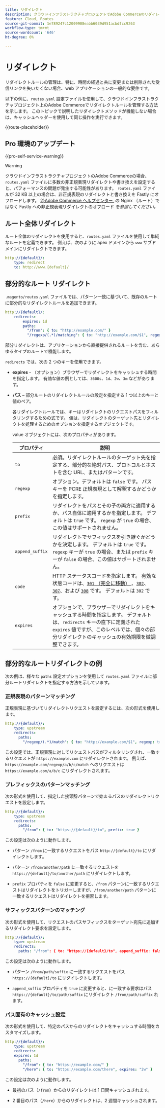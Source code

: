 ```yaml
---
title: リダイレクト
description: クラウドインフラストラクチャプロジェクトでAdobe Commerceのリダイレクトルールを管理する方法について説明します。
feature: Cloud, Routes
source-git-commit: 1e789247c12009908eabb6039d951acbdfcc9263
workflow-type: tm+mt
source-wordcount: '646'
ht-degree: 0%

---
```


# リダイレクト

リダイレクトルールの管理は、特に、時間の経過と共に変更または削除された受信リンクを失いたくない場合、web アプリケーションの一般的な要件です。

以下の例に、`routes.yaml` 設定ファイルを使用して、クラウドインフラストラクチャプロジェクト上のAdobe Commerceでリダイレクトルールを管理する方法を示します。 このトピックで説明したリダイレクトメソッドが機能しない場合は、キャッシュヘッダーを使用して同じ操作を実行できます。

{{route-placeholder}}

## Pro 環境のアップデート

{{pro-self-service-warning}}

>[!WARNING]
>
>クラウドインフラストラクチャプロジェクトのAdobe Commerceの場合、`routes.yaml` ファイルに多数の非正規表現リダイレクトや書き換えを設定すると、パフォーマンスの問題が発生する可能性があります。 `routes.yaml` ファイルが 32 KB 以上の場合は、非正規表現のリダイレクトと書き換えを Fastly にオフロードします。 [2&rbrace;Adobe Commerce ヘルプセンター &#x200B;](https://experienceleague.adobe.com/docs/commerce-knowledge-base/kb/troubleshooting/miscellaneous/offload-non-regex-redirects-to-fastly-instead-of-nginx-routes.html?lang=ja) の Nginx （ルート）ではなく Fastly への非正規表現リダイレクトのオフロード _を参照してください。_

## ルート全体リダイレクト

ルート全体のリダイレクトを使用すると、`routes.yaml` ファイルを使用して単純なルートを定義できます。 例えば、次のように apex ドメインから `www` サブドメインにリダイレクトできます。

```yaml
http://{default}/:
    type: redirect
    to: http://www.{default}/
```

## 部分的なルート リダイレクト

`.magento/routes.yaml` ファイルでは、パターン一致に基づいて、既存のルートに部分的なリダイレクトルールを追加できます。

```yaml
http://{default}/:
    redirects:
        expires: 1d
        paths:
          "/from": { to: "http://example.com/" }
          "/regexp/(.*)/matching": { to: "http://example.com/$1", regexp: true }
```

部分リダイレクトは、アプリケーションから直接提供されるルートを含む、あらゆるタイプのルートで機能します。

`redirects` では、次の 2 つのキーを使用できます。

- **expires** - （オプション）ブラウザーでリダイレクトをキャッシュする時間を指定します。 有効な値の例としては、`3600s`、`1d`、`2w`、`3m` などがあります。

- **パス** – 部分ルートのリダイレクトルールの設定を指定する 1 つ以上のキーと値のペア。

  各リダイレクトルールでは、キーはリダイレクトのリクエストパスをフィルタリングするための式です。 値は、リダイレクトのターゲット先とリダイレクトを処理するためのオプションを指定するオブジェクトです。

  value オブジェクトには、次のプロパティがあります。

  | プロパティ | 説明 |
  | ---------- | ----------- |
  | `to` | 必須。リダイレクトルールのターゲット先を指定する、部分的な絶対パス、プロトコルとホストを含む URL、またはパターンです。 |
  | `regexp` | オプション。デフォルトは `false` です。 パス キーを PCRE 正規表現として解釈するかどうかを指定します。 |
  | `prefix` | リダイレクトをパスとその子の両方に適用するか、パス自体に適用するかを指定します。 デフォルトは `true` です。 `regexp` が `true` の場合、この値はサポートされません。 |
  | `append_suffix` | リダイレクトでサフィックスを引き継ぐかどうかを決定します。 デフォルトは `true` です。 `regexp` キーが `true` の場合、または `prefix` キーが `false` の場合、この値はサポートされません。 |
  | `code` | HTTP ステータスコードを指定します。 有効な状態コードは、[`301` （完全に移動） &#x200B;](https://www.w3.org/Protocols/rfc2616/rfc2616-sec10.html#sec10.3.2)、[`302`](https://www.w3.org/Protocols/rfc2616/rfc2616-sec10.html#sec10.3.3)、[`307`](https://www.w3.org/Protocols/rfc2616/rfc2616-sec10.html#sec10.3.8)、および [`308`](https://www.rfc-editor.org/rfc/rfc7238) です。 デフォルトは `302` です。 |
  | `expires` | オプションで、ブラウザーでリダイレクトをキャッシュする時間を指定します。 デフォルトは、`redirects` キーの直下に定義された `expires` 値ですが、このレベルでは、個々の部分リダイレクトのキャッシュの有効期限を微調整できます。 |

## 部分的なルートリダイレクトの例

次の例は、様々な `paths` 設定オプションを使用して `routes.yaml` ファイルに部分ルートリダイレクトを指定する方法を示しています。

### 正規表現のパターンマッチング

正規表現に基づいてリダイレクトリクエストを設定するには、次の形式を使用します。

```yaml
http://{default}/:
    type: upstream
    redirects:
      paths:
        "/regexp/(.*)/match": { to: "http://example.com/$1", regexp: true }
```

この設定では、正規表現に対してリクエストパスがフィルタリングされ、一致するリクエストが `https://example.com` にリダイレクトされます。 例えば、`https://example.com/regexp/a/b/c/match` へのリクエストは `https://example.com/a/b/c` にリダイレクトされます。

### プレフィックスのパターンマッチング

次の形式を使用して、指定した接頭辞パターンで始まるパスのリダイレクトリクエストを設定します。

```yaml
http://{default}/:
    type: upstream
    redirects:
      paths:
        "/from": { to: "https://{default}/to", prefix: true }
```

この設定は次のように動作します。

- パターン `/from` に一致するリクエストをパス `http://{default}/to` にリダイレクトします。

- パターン `/from/another/path` に一致するリクエストを `https://{default}/to/another/path` にリダイレクトします。

- `prefix` プロパティを `false` に変更すると、`/from` パターンに一致するリクエストはリダイレクトをトリガーしますが、`/from/another/path` パターンに一致するリクエストはリダイレクトを拒否します。

### サフィックスパターンのマッチング

次の形式を使用して、リクエストのパスサフィックスをターゲット宛先に追加するリダイレクト要求を設定します。

```yaml
http://{default}/:
    type: upstream
    redirects:
      paths: "/from": { to: "https://{default}/to", append_suffix: false }
```

この設定は次のように動作します。

- パターン `/from/path/suffix` に一致するリクエストをパス `https://{default}/to` にリダイレクトします。

- `append_suffix` プロパティを `true` に変更すると、に一致する要求はパス `https://{default}/to/path/suffix` にリダイレクト `/from/path/suffix` れます。

### パス固有のキャッシュ設定

次の形式を使用して、特定のパスからのリダイレクトをキャッシュする時間をカスタマイズします。

```yaml
http://{default}/:
    type: upstream
    redirects:
    expires: 1d
      paths:
        "/from": { to: "https://example.com/" }
        "/here": { to: "https://example.com/there", expires: "2w" }
```

この設定は次のように動作します。

- 最初のパス（`/from`）からのリダイレクトは 1 日間キャッシュされます。

- 2 番目のパス（`/here`）からのリダイレクトは、2 週間キャッシュされます。
